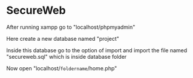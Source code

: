 # SecureWeb

After running xampp go to "localhost/phpmyadmin"

Here create a new database named "project"

Inside this database go to the option of import and import the file named "secureweb.sql" which is inside database folder

Now open "localhost/`foldername`/home.php"


